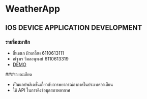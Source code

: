 # WeatherApp 
## IOS DEVICE APPLICATION DEVELOPMENT
### รายชื่อสมาชิก
* ชื่นชนก ผิวเกลี้ยง 6110613111
* ณัฐพร วิมลอนุพงษ์ 6110613319
* [DEMO]()

###รายละเอียด
* เป็นแอปพลิเคชั่นเกี่ยวกับการพยากรณ์อากาศในประเทศอาเซียน
* ใช้ API ในการดึงข้อมูลสภาพอากาศ
